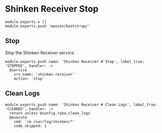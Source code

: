 
# Shinken Receiver Stop

    module.exports = []
    module.exports.push 'masson/bootstrap/'

## Stop

Stop the Shinken Receiver service.

    module.exports.push name: 'Shinken Receiver # Stop', label_true: 'STOPPED', handler: ->
      @service
        srv_name: 'shinken-receiver'
        action: 'stop'

## Clean Logs

    module.exports.push name: 'Shinken Receiver # Clean Logs', label_true: 'CLEANED', handler: ->
      return unless @config.ryba.clean_logs
      @execute
        cmd: 'rm /var/log/shinken/*'
        code_skipped: 1
